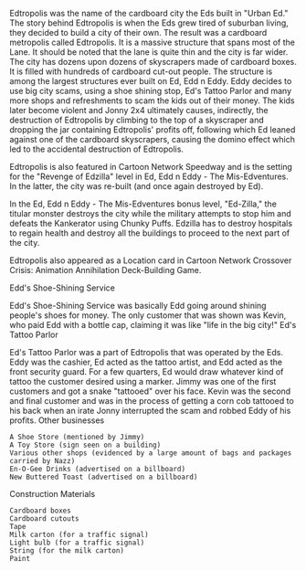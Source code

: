 Edtropolis was the name of the cardboard city the Eds built in "Urban Ed." The story behind Edtropolis is when the Eds grew tired of suburban living, they decided to build a city of their own. The result was a cardboard metropolis called Edtropolis. It is a massive structure that spans most of the Lane. It should be noted that the lane is quite thin and the city is far wider. The city has dozens upon dozens of skyscrapers made of cardboard boxes. It is filled with hundreds of cardboard cut-out people. The structure is among the largest structures ever built on Ed, Edd n Eddy. Eddy decides to use big city scams, using a shoe shining stop, Ed's Tattoo Parlor and many more shops and refreshments to scam the kids out of their money. The kids later become violent and Jonny 2x4 ultimately causes, indirectly, the destruction of Edtropolis by climbing to the top of a skyscraper and dropping the jar containing Edtropolis' profits off, following which Ed leaned against one of the cardboard skyscrapers, causing the domino effect which led to the accidental destruction of Edtropolis.

Edtropolis is also featured in Cartoon Network Speedway and is the setting for the "Revenge of Edzilla" level in Ed, Edd n Eddy - The Mis-Edventures. In the latter, the city was re-built (and once again destroyed by Ed).

In the Ed, Edd n Eddy - The Mis-Edventures bonus level, "Ed-Zilla," the titular monster destroys the city while the military attempts to stop him and defeats the Kankerator using Chunky Puffs. Edzilla has to destroy hospitals to regain health and destroy all the buildings to proceed to the next part of the city.

Edtropolis also appeared as a Location card in Cartoon Network Crossover Crisis: Animation Annihilation Deck-Building Game.





Edd's Shoe-Shining Service

Edd's Shoe-Shining Service was basically Edd going around shining people's shoes for money. The only customer that was shown was Kevin, who paid Edd with a bottle cap, claiming it was like "life in the big city!"
Ed's Tattoo Parlor

Ed's Tattoo Parlor was a part of Edtropolis that was operated by the Eds. Eddy was the cashier, Ed acted as the tattoo artist, and Edd acted as the front security guard. For a few quarters, Ed would draw whatever kind of tattoo the customer desired using a marker. Jimmy was one of the first customers and got a snake "tattooed" over his face. Kevin was the second and final customer and was in the process of getting a corn cob tattooed to his back when an irate Jonny interrupted the scam and robbed Eddy of his profits.
Other businesses

    A Shoe Store (mentioned by Jimmy)
    A Toy Store (sign seen on a building)
    Various other shops (evidenced by a large amount of bags and packages carried by Nazz)
    En-O-Gee Drinks (advertised on a billboard)
    New Buttered Toast (advertised on a billboard)

Construction Materials

    Cardboard boxes
    Cardboard cutouts
    Tape
    Milk carton (for a traffic signal)
    Light bulb (for a traffic signal)
    String (for the milk carton)
    Paint 